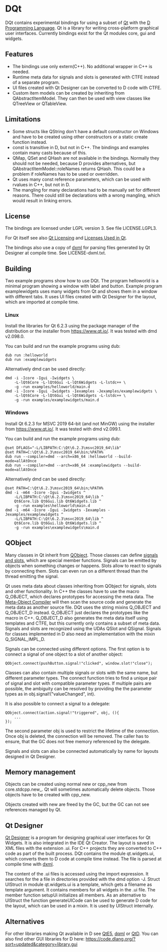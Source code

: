 # DQt

DQt contains experimental bindings for using a subset of [Qt](https://www.qt.io/)
with the [D Programming Language](https://dlang.org/). Qt is a library for writing
cross-platform graphical user interfaces. Currently bindings exist for
the Qt modules core, gui and widgets.

## Features

* The bindings use only extern(C++). No additional wrapper in C++ is needed.
* Runtime meta data for signals and slots is generated with CTFE instead
 of a separate program.
* UI files created with Qt Designer can be converted to D code with CTFE.
* Custom item models can be created by inheriting from QAbstractItemModel.
 They can then be used with view classes like QTreeView or QTableView.

## Limitations

* Some structs like QString don't have a default constructor on Windows and have to
 be created using other constructors or a static create function instead.
* const is transitive in D, but not in C++. The bindings and examples
 contain many casts because of this.
* QMap, QSet and QHash are not available in the bindings. Normally they
 should not be needed, because D provides alternatives, but
 QAbstractItemModel::roleNames returns QHash. This could be a problem
 if roleNames has to be used or overridden.
* Qt uses many const reference parameters, which can be used with rvalues
 in C++, but not in D.
* The mangling for many declarations had to be manually set for different
 reasons. There could still be declarations with a wrong mangling, which
 would result in linking errors.

## License

The bindings are licensed under LGPL version 3. See file LICENSE.LGPL3.

For Qt itself see also [Qt Licensing](https://doc.qt.io/qt-6/licensing.html)
and [Licenses Used in Qt](https://doc.qt.io/qt-6/licenses-used-in-qt.html).

The bindings also use a copy of [dxml](https://github.com/jmdavis/dxml) for
parsing files generated by Qt Designer at compile time. See LICENSE-dxml.txt.

## Building

Two example programs show how to use DQt. The program helloworld is a
minimal program showing a window with label and button. Example program
examplewidgets uses many widgets from Qt and shows them in a window with
different tabs. It uses UI files created with Qt Designer for the layout,
which are imported at compile time.

### Linux

Install the libraries for Qt 6.2.3 using the package manager of the distribution
or the installer from https://www.qt.io/. It was tested with dmd v2.098.0.

You can build and run the example programs using dub:
```
dub run :helloworld
dub run :examplewidgets
```

Alternatively dmd can be used directly:
```
dmd -i -Icore -Igui -Iwidgets \
    -L-lQt6Core -L-lQt6Gui -L-lQt6Widgets -L-lstdc++ \
    -g -run examples/helloworld/main.d
dmd -i -Icore -Igui -Iwidgets -Iexamples -Jexamples/examplewidgets \
    -L-lQt6Core -L-lQt6Gui -L-lQt6Widgets -L-lstdc++ \
    -g -run examples/examplewidgets/main.d
```

### Windows

Install Qt 6.2.3 for MSVC 2019 64-bit (and not MinGW) using
the installer from https://www.qt.io/. It was tested with dmd v2.099.1.

You can build and run the example programs using dub:
```
@set DFLAGS="-L/LIBPATH:C:\Qt\6.2.3\msvc2019_64\lib"
@set PATH=C:\Qt\6.2.3\msvc2019_64\bin;%PATH%
dub run --compiler=dmd --arch=x86_64 :helloworld --build-mode=allAtOnce
dub run --compiler=dmd --arch=x86_64 :examplewidgets --build-mode=allAtOnce
```

Alternatively dmd can be used directly:
```
@set PATH=C:\Qt\6.2.3\msvc2019_64\bin;%PATH%
dmd -i -m64 -Icore -Igui -Iwidgets ^
    -L/LIBPATH:C:\Qt\6.2.3\msvc2019_64\lib ^
    Qt6Core.lib Qt6Gui.lib Qt6Widgets.lib ^
    -g -run examples\helloworld\main.d
dmd -i -m64 -Icore -Igui -Iwidgets -Iexamples -Jexamples/examplewidgets ^
    -L/LIBPATH:C:\Qt\6.2.3\msvc2019_64\lib ^
    Qt6Core.lib Qt6Gui.lib Qt6Widgets.lib ^
    -g -run examples\examplewidgets\main.d
```

## QObject

Many classes in Qt inherit from [QObject](https://doc.qt.io/qt-6/qobject.html).
Those classes can define [signals and slots](https://doc.qt.io/qt-6/signalsandslots.html),
which are special member functions. Signals can be emitted by objects
when something changes or happens. Slots allow to react to signals by
connecting them. Slots can even run on a different thread than the
thread emitting the signal.

Qt uses meta data about classes inheriting from QObject for signals, slots
and other functionality. In C++ the classes have to use the macro Q_OBJECT,
which declares prototypes for accessing the meta data.
The [Meta-Object Compiler](https://doc.qt.io/qt-6/moc.html) will then
scan the source code and generate the meta data as another source file.
DQt uses the string mixins Q_OBJECT and Q_OBJECT_D instead. Q_OBJECT
just declares the prototypes like the macro in C++. Q_OBJECT_D also
generates the meta data itself using templates and CTFE, but this
currently only contains a subset of meta data. Signals and slots are
recognized using the UDAs QSlot and QSignal. Signals for classes implemented
in D also need an implementation with the mixin Q_SIGNAL_IMPL_D.

Signals can be connected using different options. The first option is
to connect a signal of one object to a slot of another object:
```
QObject.connect(pushButton.signal!"clicked", window.slot!"close");
```
Classes can also contain multiple signals or slots with the same name,
but different parameter types. The connect function tries to find
a unique pair of signal and slot with compatible parameter types.
If multiple pairs are possible, the ambiguity can be resolved by providing
the the parameter types as in obj.signal!("valueChanged", int).

It is also possible to connect a signal to a delegate:
```
QObject.connect(action.signal!"triggered", obj, (){
    ...
});
```
The second parameter obj is used to restrict the lifetime of the connection.
Once obj is deleted, the connection will be removed. The caller has to
ensure, that the GC does not free memory referenced by the delegate.

Signals and slots can also be connected automatically by name for
layouts designed in Qt Designer.

## Memory management

Objects can be created using normal new or cpp_new from core.stdcpp.new_.
Qt will sometimes automatically delete objects. Those objects have to be
created with cpp_new.

Objects created with new are freed by the GC, but the GC can not see
references managed by Qt.

## Qt Designer

[Qt Designer](https://doc.qt.io/qt-6/qtdesigner-manual.html) is a program
for designing graphical user interfaces for Qt Widgets. It is also integrated
in the IDE Qt Creator. The layout is saved in XML files with the extension .ui.
For C++ projects they are converted to C++ code as part of the built process.
DQt contains the module qt.widgets.ui, which converts them to D code at
compile time instead. The file is parsed at compile time with
[dxml](https://github.com/jmdavis/dxml).

The content of the .ui files is accessed using the import expression.
It searches for the a file in directories provided with the dmd option -J.
Struct UIStruct in module qt.widgets.ui is a template, which gets a
filename as template argument. It contains members for all widgets in
the .ui file. The member function setupUi initializes all members.
As an alternative to UIStruct the function generateUICode can be used to
generate D code for the layout, which can be used in a mixin.
It is used by UIStruct internally.

## Alternatives

For other libraries making Qt available in D see [QtE5](https://github.com/MGWL/QtE5),
[dqml](https://code.dlang.org/packages/dqml) or
[QtD](http://www.dsource.org/projects/qtd).
You can also find other GUI libraries for D here:
https://code.dlang.org/?sort=updated&category=library.gui
